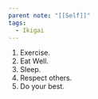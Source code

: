 ```yaml
---
parent note: "[[Self]]"
tags:
  - Ikigai
---
```


1. Exercise.
2. Eat Well.
3. Sleep.
4. Respect others.
5. Do your best.